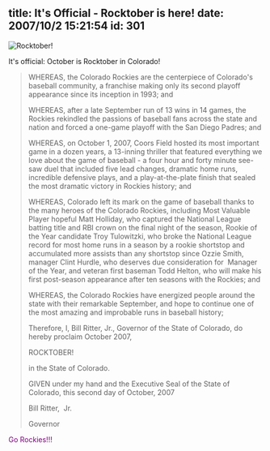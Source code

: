 title: It's Official -  Rocktober is here!
date: 2007/10/2 15:21:54
id: 301
---
![Rocktober!](/journal_images/mini-DSC01509-journal.jpg)

It's official: October is Rocktober in Colorado!

> WHEREAS, the Colorado Rockies are the centerpiece of Colorado's baseball community, a franchise making only its second playoff appearance since its inception in 1993; and
> 
> WHEREAS, after a late September run of 13 wins in 14 games, the Rockies rekindled the passions of baseball fans across the state and nation and forced a one-game playoff with the San Diego Padres; and
> 
> WHEREAS, on October 1, 2007, Coors Field hosted its most important game in a dozen years, a 13-inning thriller that featured everything we love about the game of baseball - a four hour and forty minute see-saw duel that included five lead changes, dramatic home runs, incredible defensive plays, and a play-at-the-plate finish that sealed the most dramatic victory in Rockies history; and
> 
> WHEREAS, Colorado left its mark on the game of baseball thanks to the many heroes of the Colorado Rockies, including Most Valuable Player hopeful Matt Holliday, who captured the National League batting title and RBI crown on the final night of the season, Rookie of the Year candidate Troy Tulowitzki, who broke the National League record for most home runs in a season by a rookie shortstop and accumulated more assists than any shortstop since Ozzie Smith, manager Clint Hurdle, who deserves due consideration for  Manager of the Year, and veteran first baseman Todd Helton, who will make his first post-season appearance after ten seasons with the Rockies; and
> 
> WHEREAS, the Colorado Rockies have energized people around the state with their remarkable September, and hope to continue one of the most amazing and improbable runs in baseball history;
> 
> Therefore, I, Bill Ritter, Jr., Governor of the State of Colorado, do hereby proclaim October 2007,
> 
> ROCKTOBER!
> 
> in the State of Colorado.
> 
> GIVEN under my hand and the Executive Seal of the State of Colorado, this second day of October, 2007
> 
> Bill Ritter,  Jr.
> 
> Governor

<font color="#800080">Go Rockies!!!</font>